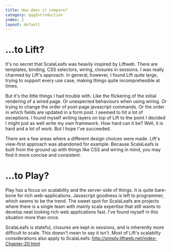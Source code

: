 ```yaml
---
title: How does it compare?
category: qqqIntroduction
index: 2
layout: default
---
```


# ...to Lift?

It's no secret that ScalaLeafs was heavily inspired by Liftweb. There are templates, binding, CSS selectors, wiring, closures in sessions. I was really charmed by Lift's approach. In general, however, I found Lift quite large, trying to support every use case, making things quite incomprehesible at times.

But it's the little things I had trouble with. Like the flickering of the initial rendering of a wired page. Or unexpected behaviours when using wiring. Or trying to change the order of post-page javascript commands. Or the order in which fields are updated in a form post. I seemed to hit a lot of exceptions. I found myself writing layers on top of Lift to the point I decided I might just as well write my own framework. How hard can it be? Well, it is hard and a lot of work. But I hope I've succeeded. 

There are a few areas where a different design choices were made. Lift's view-first approach was abandoned for example. Because ScalaLeafs is built from the ground up with things like CSS and wiring in mind, you may find it more concise and consistent.

# ...to Play?

Play has a focus on scalability and the server-side of things. It is quite bare-bone for rich web-applications. Javascript goodness is left to programmer, which seems to be the trend. The sweet spot for ScalaLeafs are projects where there is a single team with mainly scala expertise that still wants to develop neat looking rich web applications fast. I've found myself in this situation more than once.

ScalaLeafs is stateful, closures are kept in sessions, and is inherently more difficult to scale. This doesn't mean to say it isn't. Most of Lift's scalabilty considerations also apply to ScalaLeafs: http://simply.liftweb.net/index-Chapter-20.html

